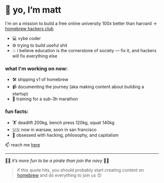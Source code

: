 # 👋 yo, I’m matt

I'm on a mission to build a free online university 100x better than harvard → [homebrew hackers club](https://homebrew.so)

- 💻 vybe coder
- ⚙️ trying to build useful shit
- 💥 i believe education is the cornerstone of society — fix it, and hackers will fix everything else

### what I'm working on now:
- 🛠 shipping v1 of homebrew
- 📹 documenting the journey (aka making content about building a startup)
- 🏃 training for a sub-3h marathon

### fun facts:
- 🏋️ deadlift 200kg, bench press 120kg, squat 140kg
- 🇺🇸 now in warsaw, soon in san francisco
- 🤖 obsessed with hacking, philosophy, and capitalism

📫 reach me [here](https://bratos.baby/links)

---

🏴‍☠️ *it’s more fun to be a pirate than join the navy* 🏴‍☠️

> if this quote hits, you should probably start creating content on [homebrew](https://homebrew.so) and do everything to join us 🙃
